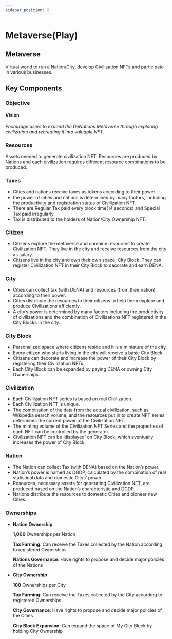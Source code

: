 ```yaml
---
sidebar_position: 2
---
```


# Metaverse(Play)

## Metaverse

Virtual world to run a Nation/City, develop Civilization NFTs and participate in various businesses.

## Key Components

### Objective

#### Vision

*Encourage users to expand the DeNations Metaverse through exploring civilization and recreating it into valuable NFT.*

### Resources

Assets needed to generate civilization NFT. Resources are produced by Nations and each civilization requires different resource combinations to be produced.

### Taxes

- Cities and nations receive taxes as tokens according to their power
- the power of cities and nations is determined by many factors, including the productivity and registration status of Civilization NFT.
- There are Regular Tax paid every block time(14 seconds) and Special Tax paid irregularly.
- Tax is distributed to the holders of Nation/City Ownership NFT.

### Citizen

- Citizens explore the metaverse and combine resources to create Civilization NFT. They live in the city and receive resources from the city as salary.
- Citizens live in the city and own their own space, City Block. They can register Civilization NFT in their City Block to decorate and earn DENA.

### City

- Cities can collect tax (with DENA) and resources (from their nation) according to their power.
- Cities distribute the resources to their citizens to help them explore and produce Civilizations efficiently.
- A city’s power is determined by many factors including the productivity of civilizations and the combination of Civilizations NFT registered in the City Blocks in the city.

### City Block

- Personalized space where citizens reside and it is a miniature of the city.
- Every citizen who starts living in the city will receive a basic City Block.
- Citizens can decorate and increase the power of their City Block by registering their Civilization NFTs.
- Each City Block can be expanded by paying DENA or owning City Ownerships.

### Civilization

- Each Civilization NFT series is based on real Civilization.
- Each Civilization NFT is unique.
- The combination of the data from the actual civilization, such as Wikipedia search volume, and the resources put in to create NFT series determines the current power of the Civilization NFT.
- The minting volume of the Civilization NFT Series and the properties of each NFT can be controlled by the generator.
- Civilization NFT can be ‘displayed’ on City Block, which eventually increases the power of City Block.

### Nation

- The Nation can collect Tax (with DENA) based on the Nation’s power.
- Nation’s power is named as DGDP, calculated by the combination of real statistical data and domestic Citys’ power.
- Resources, necessary assets for generating Civilization NFT, are produced based on the Nation’s characteristic and DGDP.
- Nations distribute the resources to domestic Cities and pioneer new Cities.

### Ownerships

- **Nation Ownership**

    **1,000** Ownerships per Nation

    **Tax Farming**: Can receive the Taxes collected by the Nation according to registered Ownerships

    **Nations Governance**: Have rights to propose and decide major policies of the Nations

- **City Ownership**

    **100** Ownerships per City

    **Tax Farming**: Can receive the Taxes collected by the City according to registered Ownerships

    **City Governance**: Have rights to propose and decide major policies of the Cities

    **City Block Expansion**: Can expand the space of My City Block by holding City Ownership